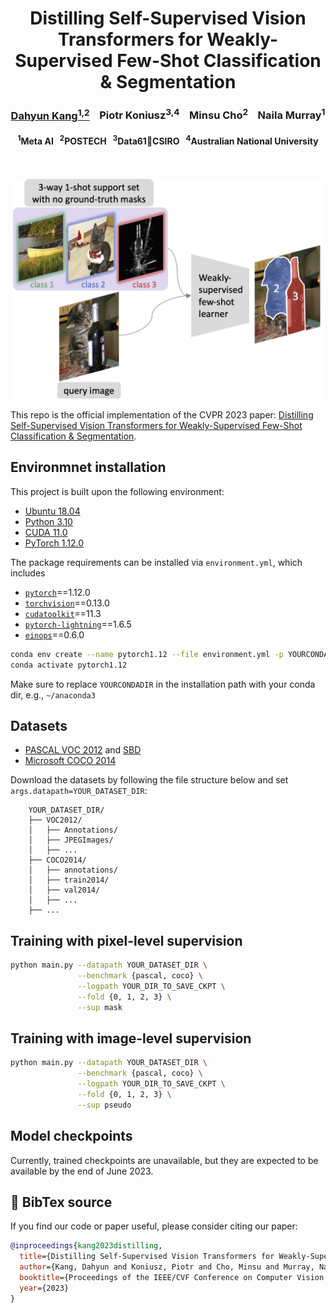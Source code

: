 <div align="center">
  <h1> Distilling Self-Supervised Vision Transformers for Weakly-Supervised Few-Shot Classification & Segmentation </h1>
</div>

<div align="center">
  <h3><a href=http://dahyun-kang.github.io>Dahyun Kang<sup>1,2</sup></a> &nbsp;&nbsp; Piotr Koniusz<sup>3,4</sup> &nbsp;&nbsp; Minsu Cho<sup>2</sup> &nbsp;&nbsp; Naila Murray<sup>1</sup> </h3>
  <h4> <sup>1</sup>Meta AI &nbsp; <sup>2</sup>POSTECH &nbsp; <sup>3</sup>Data61🖤CSIRO &nbsp; <sup>4</sup>Australian National University</h4>
</div>
<br />

  
</div>
<br />

<div align="center">
  <img src="data/assets/teaser.png" alt="result" width="500"/>
</div>

This repo is the official implementation of the CVPR 2023 paper: [Distilling Self-Supervised Vision Transformers for Weakly-Supervised Few-Shot Classification & Segmentation](https://openaccess.thecvf.com/content/CVPR2023/papers/Kang_Distilling_Self-Supervised_Vision_Transformers_for_Weakly-Supervised_Few-Shot_Classification__Segmentation_CVPR_2023_paper.pdf).



## Environmnet installation
This project is built upon the following environment:
* [Ubuntu 18.04](https://ubuntu.com/download)
* [Python 3.10](https://pytorch.org)
* [CUDA 11.0](https://developer.nvidia.com/cuda-toolkit)
* [PyTorch 1.12.0](https://pytorch.org)

The package requirements can be installed via `environment.yml`, which includes
* [`pytorch`](https://pytorch.org)==1.12.0
* [`torchvision`](https://pytorch.org/vision/stable/index.html)==0.13.0
* [`cudatoolkit`](https://developer.nvidia.com/cuda-toolkit)==11.3
* [`pytorch-lightning`](https://www.pytorchlightning.ai/)==1.6.5
* [`einops`](https://einops.rocks/pytorch-examples.html)==0.6.0
```bash
conda env create --name pytorch1.12 --file environment.yml -p YOURCONDADIR/envs/pytorch1.12
conda activate pytorch1.12
```
Make sure to replace `YOURCONDADIR` in the installation path with your conda dir, e.g., `~/anaconda3`

## Datasets
* [PASCAL VOC 2012](http://host.robots.ox.ac.uk/pascal/VOC/voc2012/) and [SBD](http://home.bharathh.info/pubs/codes/SBD/download.html)
* [Microsoft COCO 2014](https://cocodataset.org/#download)

Download the datasets by following the file structure below and set `args.datapath=YOUR_DATASET_DIR`:

```
    YOUR_DATASET_DIR/
    ├── VOC2012/
    │   ├── Annotations/
    │   ├── JPEGImages/
    │   ├── ...
    ├── COCO2014/
    │   ├── annotations/
    │   ├── train2014/
    │   ├── val2014/
    │   ├── ...
    ├── ...
```



## Training with pixel-level supervision
```bash
python main.py --datapath YOUR_DATASET_DIR \
               --benchmark {pascal, coco} \
               --logpath YOUR_DIR_TO_SAVE_CKPT \
               --fold {0, 1, 2, 3} \
               --sup mask
```

## Training with image-level supervision
```bash
python main.py --datapath YOUR_DATASET_DIR \
               --benchmark {pascal, coco} \
               --logpath YOUR_DIR_TO_SAVE_CKPT \
               --fold {0, 1, 2, 3} \
               --sup pseudo
```


## Model checkpoints 
Currently, trained checkpoints are unavailable, but they are expected to be available by the end of June 2023.



## :scroll: BibTex source
If you find our code or paper useful, please consider citing our paper:

```BibTeX
@inproceedings{kang2023distilling,
  title={Distilling Self-Supervised Vision Transformers for Weakly-Supervised Few-Shot Classification \& Segmentation},
  author={Kang, Dahyun and Koniusz, Piotr and Cho, Minsu and Murray, Naila},
  booktitle={Proceedings of the IEEE/CVF Conference on Computer Vision and Pattern Recognition},
  year={2023}
}
```


